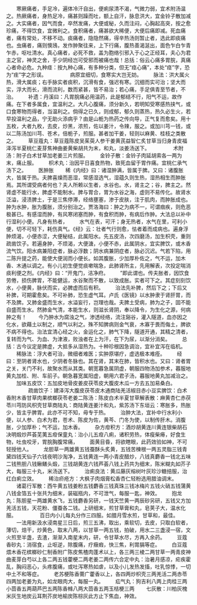 <!-- { "loadSidebar": true } -->
　　寒厥痛者，手足冷，遍体冷汗自出，便痢尿清不渴，气微力弱，宜术附汤温之。热厥痛者，身热足冷，痛甚则躁而吐，额上自汗，脉息洪大，宜金铃子散加减之。大实痛者，因气而食，卒然发痛，大便或秘，久而注闷，心胸起高突，按之愈珍痛，不得饮食，宜微利之。食积痛者，痛甚欲大稀便，大便后痛即减。死血痛者，痛有常处，不移不动。痰痛者，隐隐然痛，得辛热汤则暂止者，选此即痰痛也。虫痛者，痛则懊鴔，发作肿聚往来，上下行痛，腹热善渴涎出，面色乍白乍青乍赤，呕吐清水。真心痛者，必死不救，盖为胞络引邪入于心之正经耳，夫心为君主之官，神灵之舍，手少阴经岂可受邪而被痛也哉！总括：俗云心痛多胃脘，真痛心者命必危。九种痉：按九种心痛，有多种分类，但无“痉心痛”，本处“痉”字，恐为“疰”字之形误。
　　 
　　病原宜细切，食寒实大岂无妨。
　　脉法：洪大属火热，滑大属痰；右手脉实者痰积，沉滑有食，强迟有寒。沉细而实可治；坚大而实，浮大而长，滑而流利，数而紧甚，皆不易治；若心痛，手足俱青至节者，不治。
　　补遗：丹溪曰：凡胃脘痛必用温药，此是郁结不行，阳气不运，故作痛。在下者多属食，宜温利之。大凡心腹痛，须分新久，若明知受寒感热挟气，或口食寒物而得者，当温利之。倘得之已久，则成郁，郁久则蒸热，热久必生火，若早投温利之品，宁无助火添病乎？由是山栀为热药之传向导，正气复而愈矣。用十五枚，大者九枚，去皮，炒黑，浓煎，佐以姜汁，令辣，服之。或加川芎一钱，或以二陈汤加川芎、苍术，倍栀子，煎服。甚者加干姜，轻则以麻黄、桂枝之类散之。
　　草豆蔻丸：草豆蔻陈皮吴茱萸人参干姜黄芪益智仁炙甘草当归身青皮福泽泻半夏桃仁麦芽焦神曲姜黄柴胡共为末，和丸，淡姜汤送下。
　　 
　　术附汤：附子白术甘草加老姜三片煎服。
　　金铃子散：金铃子肉延胡索各一两为末，痛止服。
　　枳术丸：治因平日喜食热物，致死血留于胃作痛。宜桃仁承气汤下之。
　　医肿胀
　　稀《内经》曰：诸湿肿满，皆属于脾。又曰：诸腹胀大，皆属于热。夫脾喜燥而恶湿，常感湿选气，湿蕴久则生热，湿热相生而肿胀焉。其所谓受病者何也？夫人所赖以生者，水谷也。水，肾主之；谷，脾主之。然肾虚不能行水，脾虚不能制水。脾与胃合，胃为水谷之海，虚则不易传化。故肾水泛溢，浸渍脾土，于是三焦停滞，经络壅塞，渗于皮肤，注于肌肉，而肿胀成也。肿为水肿，胀为腹胀，须分别治之。贾洛海曰：肿之为病不一，可谓痼疾，则危恶极甚已。有感湿而肿，有风寒闭塞而肿，有食积而肿，有病后作肿。大法总以补中行湿利小便。凡身有热者， 
　　水气在表，可汗；身无热者，水气在里，可利小便，切不可轻下，耗伤真气。《经》云：壮者气行则愈，怯者着而成病也。遍身浮肿烦渴，小便赤涩，大便秘结，此属阳水。先五皮汤，次四磨汤，加生枳壳，重则疏凿饮子。若遍身肿，不烦渴，大便溏，小便不赤，此属阴水，宜实脾饮，或木香流气饮。阳水病兼阳症者，脉必浮数；阴水病兼阴症者，脉必沉迟。气若下陷，用二陈升提之药，能使大便润而小便长。如其腹胀，少加厚朴佐之，气不运，加木香、木通以调之。有小儿初生便觉痰嗽喘急，此肺肾所主，先用解表，次投定喘消痰利便之剂。《内经》曰：“开鬼门，洁净府。
　　”即此谓也。传夫胀者，因饮食劳倦，损伤脾胃，不能健运，水谷聚而不散，以致成胀。实者可下之。其症刻刻饮水，小便黄，脉伏而实，必脾虚而后有积。
　　治法先补脾，然后下之；下后又补脾，可期霍愈矣。不可补肺，恐生虚气耳。卢氏《医镜》以水肿隶于肾肝胃，而不及脾。又肺金盛而生水，水溢妄行，岂理也哉。夫脾土受病，肺为之子，固不能自盛而生水。然肺金气清，本能生水，则滋长肾阴，奉以降令，为生化之源，何病肿之有！ 
　　今乃肿水为腐浊之气，渗透经络，流注谿谷，灌入隧道，血亦因之化水，欲藉土以制之，顺气以利之。殊不知脾病则金气衰，木寡于畏而侮土，脾欲不病不得也。治法宜清心经之火，金运化之，肺气下降，隧道开通，其精之清者，复转而为气、为血、为津液，败浊者在上为汗，在下为尿，以渐分消矣。
　　总括：古今议定是脾虚，大抵多从湿热为。十种珍根因急调治，宜补宜泻在临机。
　　稀脉法：浮大者可治，微细者难医；实肿原堪疗，虚选极本难痊。
　　经曰：至阴者肾水也，少阴者冬脉也。其在肾，其末在肺，皆积水也。又曰：肾者胃之关，关门不利，故聚水而从其类。朝宽暮急属阴虚，朝服四物汤加参术，暮服地黄丸加桂、附、车前子。朝急暮宽属阳虚，朝用六君子汤，暮服地黄丸加减治之。
　　加味五皮饮：五加皮地骨皮姜皮茯苓皮大腹皮木瓜一方去五加易桑白。
　　 
　　疏凿饮子：建泽泻大腹皮茯苓皮木通商陆羌活椒目赤小豆实脾饮：白术香附木香甘草肉果槟榔茯苓老姜二陈汤：陈皮白术半夏甘草解表散：麻黄杏仁赤茯苓川芎防风枳壳甘草商陆丸：商陆黄连姜汁和丸，紫苏汤下东垣云：寒胀多，热胀少，皆主乎脾胃。此亦不可不知，毋专于热。
　　治肿大法，宜补中行水利小便，以人参、白术为君，苍术、陈皮为佐，黄芩、门冬为使，以制传肝木。消腹胀，少加厚朴；气不运，加木香。
　　杂方疳积方：酒炒胡黄连川黄连银柴胡石决明煅炒芦荟芜荑五疳保童丸：治小儿五疳八痢，诸积劳热，体瘦柴瘠，好食生物，吐虫咬牙，胃脘胸腹常痛， 
　　面黄目昏，将欲瞎眼，此药效验如神，不可轻授他人。
　　龙胆草一两雄黄五钱蚕酥头炙黄，五钱苦楝根一两五灵脂三钱青黛四钱天仙子六钱夜明沙淘净，五钱黄连一两小青皮醋炒，八钱真麝香一钱北五味二钱熊胆八钱鳅鳝头煅，三钱胡黄连六钱芦荟八钱上药共为细末，陈米糊丸如芥子大，每服三十丸，米汤送下。
　　治痢良法：黄瓜藤灰榕树叶灰珍沙糖掊服，治红白痢立效。
　　稀治疥疮方：大枫子肉烟膏松香杏仁轻粉选用腊油调末。
　　诸葛行军散：西牛黄五钱姜粉五钱麝香三钱真珠三钱冰梅片五钱火硝五钱蒲黄八钱金箔五十张共为细末，装磁瓶内，不可泄气，每服一匙，神效。
　　抱龙丸：陈胆星一两雄黄水飞，五钱麝香另研，一钱天竺黄一两辰砂另研，五钱又方加羌活五钱，天花粉、僵蚕各二钱。上研细末，煎甘草膏和丸，皂荚子大，温水化服。
　　 
　　百日内小儿每丸分作三四服。如腊月雪水煎，甘草和，最佳。
　　一法用新汲水浸南星三日后，煎三五沸，取出，乘软切，去皮，只取白软者，薄切，焙干，炒黄色，取末八两，以甘草一两五钱，拍破，用水二三盏浸一宿，文火煎至半盏，去渣，渐渐入南星末内，研，令甘草水尽，方再入余药。
　　豆蔻香砂丸：消宿食，止呕逆，除腹痛，疗癥瘕，快三焦，利胃膈等症。
　　白豆蔻煨木香花槟榔砂仁制香附广陈皮焦楂肉蓬术以上，各三两三棱二两甘草一两青皮神曲麦芽白芍以上各二两五钱藿梗二两老姜二两传六合定中丸：治暑月感凉，疟疾霍乱，胸闷恶心，头疼腹痛，或吐泻寒热如虐，以及小儿发热发搐，吐乳惊悸，一切中土不和等症。
　　老苏梗陈香薷广藿香以上，各四两炒枳壳三两羌活二两赤苓四两加老姜为丸，如龙眼肉大，每服一丸。
　　疝气丸：狗吉利八两上肉桂三两小茴香五两葫芦巴五两陈香橼八两大茴香五两玉桔梗三两 
　　七灰散：川柏灰槐米灰生地炭云耳荆芥炭地榆炭陈棕灰此方止下焦血，神效。
　　 
　　
　　
